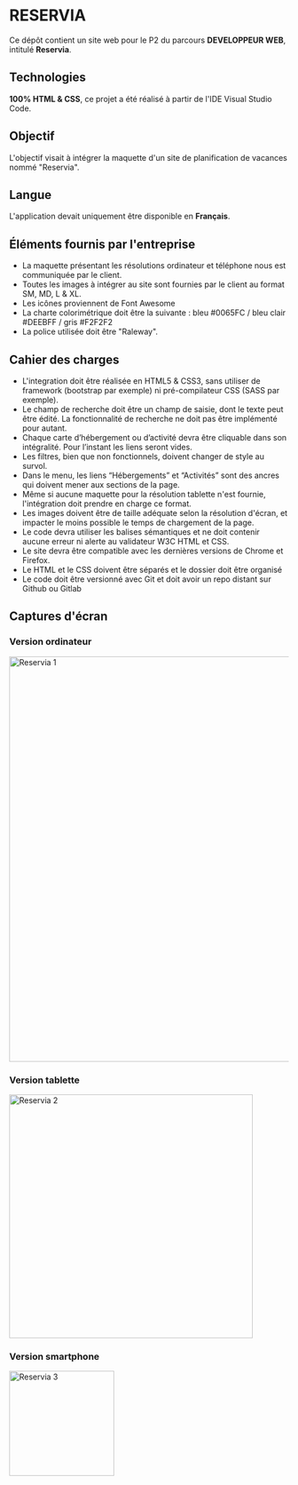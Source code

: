 # RESERVIA
Ce dépôt contient un site web pour le P2 du parcours **DEVELOPPEUR WEB**, intitulé **Reservia**.


## Technologies

**100% HTML & CSS**, ce projet a été réalisé à partir de l'IDE Visual Studio Code.


## Objectif

L'objectif visait à intégrer la maquette d'un site de planification de vacances nommé "Reservia".


## Langue

L'application devait uniquement être disponible en **Français**.


## Éléments fournis par l'entreprise

- La maquette présentant les résolutions ordinateur et téléphone nous est communiquée par le client.
- Toutes les images à intégrer au site sont fournies par le client au format SM, MD, L & XL.
- Les icônes proviennent de Font Awesome
- La charte colorimétrique doit être la suivante : bleu #0065FC / bleu clair #DEEBFF / gris #F2F2F2
- La police utilisée doit être "Raleway".


## Cahier des charges

- L'integration doit être réalisée en HTML5 & CSS3, sans utiliser de framework (bootstrap par exemple) ni pré-compilateur CSS (SASS par exemple).
- Le champ de recherche doit être un champ de saisie, dont le texte peut être édité. La fonctionnalité de recherche ne doit pas être implémenté pour autant.
- Chaque carte d’hébergement ou d’activité devra être cliquable dans son intégralité. Pour l’instant les liens seront vides.
- Les filtres, bien que non fonctionnels, doivent changer de style au survol.
- Dans le menu, les liens “Hébergements” et “Activités” sont des ancres qui doivent mener aux sections de la page.
- Même si aucune maquette pour la résolution tablette n'est fournie, l'intégration doit prendre en charge ce format.
- Les images doivent être de taille adéquate selon la résolution d'écran, et impacter le moins possible le temps de chargement de la page.
- Le code devra utiliser les balises sémantiques et ne doit contenir aucune erreur ni alerte au validateur W3C HTML et CSS.
- Le site devra être compatible avec les dernières versions de Chrome et Firefox.
- Le HTML et le CSS doivent être séparés et le dossier doit être organisé
- Le code doit être versionné avec Git et doit avoir un repo distant sur Github ou Gitlab


## Captures d'écran

### Version ordinateur 

<img width="730" alt="Reservia 1" src="https://github.com/benlinux1/BenoitVINCENT_2_21012021/assets/78255467/a745c066-0f28-434c-9632-8e3e13440dd5">
  
  

### Version tablette 

<img width="439" alt="Reservia 2" src="https://github.com/benlinux1/BenoitVINCENT_2_21012021/assets/78255467/327d53fc-e88c-4c88-bab1-6fe8e40049b7">
  


### Version smartphone

<img width="189" alt="Reservia 3" src="https://github.com/benlinux1/BenoitVINCENT_2_21012021/assets/78255467/28c1f1a4-4132-42ab-ad2d-b2125ea0db60">

